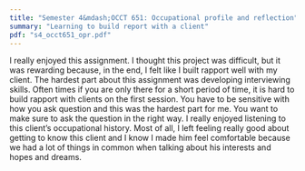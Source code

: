 ```yaml
---
title: "Semester 4&mdash;OCCT 651: Occupational profile and reflection"
summary: "Learning to build report with a client"
pdf: "s4_occt651_opr.pdf"
---
```

I really enjoyed this assignment. I thought this project was difficult, but it
was rewarding because, in the end, I felt like I built rapport well with my
client. The hardest part about this assignment was developing interviewing
skills. Often times if you are only there for a short period of time, it is
hard to build rapport with clients on the first session. You have to be
sensitive with how you ask question and this was the hardest part for me.  You
want to make sure to ask the question in the right way.  I really enjoyed
listening to this client’s occupational history. Most of all, I left feeling
really good about getting to know this client and I know I made him feel
comfortable because we had a lot of things in common when talking about his
interests and hopes and dreams.
